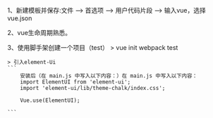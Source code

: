 1、新建模板并保存:文件 --> 首选项 --> 用户代码片段  --> 输入vue，选择vue.json

2、vue生命周期熟悉。

3、使用脚手架创建一个项目（test）
    > vue init webpack test

    > 引入element-Ui 
    ``` 
        安装后（在 main.js 中写入以下内容：）在 main.js 中写入以下内容：
        import ElementUI from 'element-ui';
        import 'element-ui/lib/theme-chalk/index.css';

        Vue.use(ElementUI);
        
    ```
